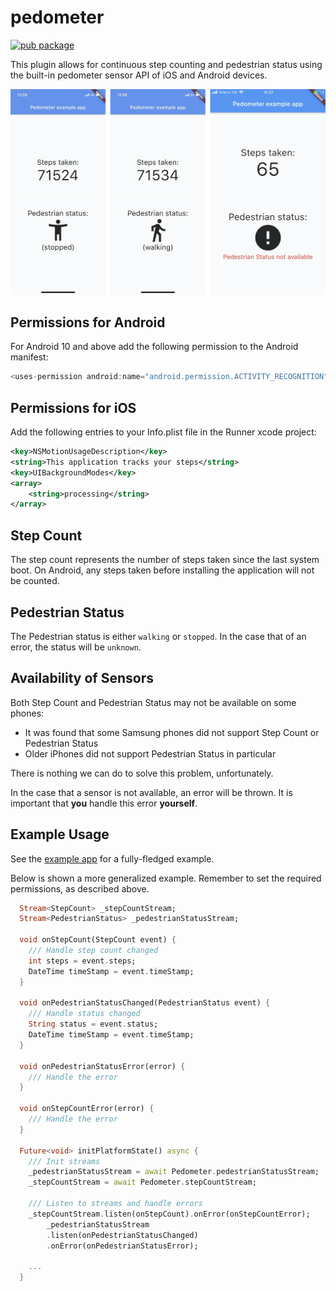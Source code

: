 # pedometer

[![pub package](https://img.shields.io/pub/v/pedometer.svg)](https://pub.dartlang.org/packages/pedometer)

This plugin allows for continuous step counting and pedestrian status using the built-in pedometer sensor API of iOS and Android devices.

![](imgs/screenshots.png)

## Permissions for Android
For Android 10 and above add the following permission to the Android manifest:

```dart
<uses-permission android:name="android.permission.ACTIVITY_RECOGNITION" />
```

## Permissions for iOS
Add the following entries to your Info.plist file in the Runner xcode project:

```xml
<key>NSMotionUsageDescription</key>
<string>This application tracks your steps</string>
<key>UIBackgroundModes</key>
<array>
    <string>processing</string>
</array>
```

## Step Count
The step count represents the number of steps taken since the last system boot. 
On Android, any steps taken before installing the application will not be counted.

## Pedestrian Status
The Pedestrian status is either `walking` or `stopped`. In the case that of an error, 
the status will be `unknown`.

## Availability of Sensors
Both Step Count and Pedestrian Status may not be available on some phones:

* It was found that some Samsung phones did not support Step Count or Pedestrian Status
* Older iPhones did not support Pedestrian Status in particular 

There is nothing we can do to solve this problem, unfortunately.

In the case that a sensor is not available, an error will be thrown. It is important that **you** handle this error **yourself**.
## Example Usage

See the [example app](https://github.com/cph-cachet/flutter-plugins/blob/master/packages/pedometer/example/lib/main.dart) for a fully-fledged example.

Below is shown a more generalized example. Remember to set the required permissions, as described above.

``` dart
  Stream<StepCount> _stepCountStream;
  Stream<PedestrianStatus> _pedestrianStatusStream;

  void onStepCount(StepCount event) {
    /// Handle step count changed
    int steps = event.steps;
    DateTime timeStamp = event.timeStamp;
  }

  void onPedestrianStatusChanged(PedestrianStatus event) {
    /// Handle status changed
    String status = event.status;
    DateTime timeStamp = event.timeStamp;
  }

  void onPedestrianStatusError(error) {
    /// Handle the error
  }

  void onStepCountError(error) {
    /// Handle the error
  }

  Future<void> initPlatformState() async {
    /// Init streams
    _pedestrianStatusStream = await Pedometer.pedestrianStatusStream;
    _stepCountStream = await Pedometer.stepCountStream;

    /// Listen to streams and handle errors
    _stepCountStream.listen(onStepCount).onError(onStepCountError);
        _pedestrianStatusStream
        .listen(onPedestrianStatusChanged)
        .onError(onPedestrianStatusError);
    
    ...
  }
```


